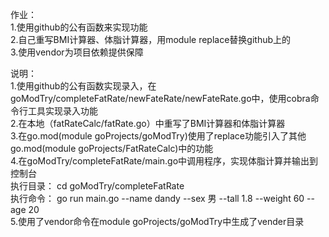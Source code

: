 作业：\
1.使用github的公有函数来实现功能\
2.自己重写BMI计算器、体脂计算器，用module replace替换github上的\
3.使用vendor为项目依赖提供保障

说明：\
1.使用github的公有函数实现录入，在goModTry/completeFatRate/newFateRate/newFateRate.go中，使用cobra命令行工具实现录入功能\
2.在本地（fatRateCalc/fatRate.go）中重写了BMI计算器和体脂计算器\
3.在go.mod(module goProjects/goModTry)使用了replace功能引入了其他go.mod(module goProjects/FatRateCalc)中的功能\
4.在goModTry/completeFatRate/main.go中调用程序，实现体脂计算并输出到控制台\
执行目录： cd goModTry/completeFatRate\
执行命令： go run main.go --name dandy --sex 男 --tall 1.8 --weight 60 --age 20\
5.使用了vendor命令在module goProjects/goModTry中生成了vender目录
